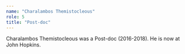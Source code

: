 ```yaml
---
name: "Charalambos Themistocleous"
role: 5 
title: "Post-doc"
---
```

Charalambos Themistocleous was a Post-doc (2016-2018). He is now at John Hopkins.

